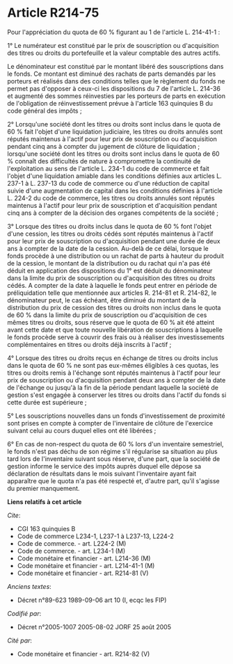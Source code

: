 # Article R214-75

Pour l'appréciation du quota de 60 % figurant au 1 de l'article L. 214-41-1 :

1° Le numérateur est constitué par le prix de souscription ou d'acquisition des titres ou droits du portefeuille et la valeur
comptable des autres actifs.

Le dénominateur est constitué par le montant libéré des souscriptions dans le fonds. Ce montant est diminué des rachats de
parts demandés par les porteurs et réalisés dans des conditions telles que le règlement du fonds ne permet pas d'opposer à
ceux-ci les dispositions du 7 de l'article L. 214-36 et augmenté des sommes réinvesties par les porteurs de parts en
exécution de l'obligation de réinvestissement prévue à l'article 163 quinquies B du code général des impôts ;

2° Lorsqu'une société dont les titres ou droits sont inclus dans le quota de 60 % fait l'objet d'une liquidation judiciaire,
les titres ou droits annulés sont réputés maintenus à l'actif pour leur prix de souscription ou d'acquisition pendant cinq
ans à compter du jugement de clôture de liquidation ; lorsqu'une société dont les titres ou droits sont inclus dans le quota
de 60 % connaît des difficultés de nature à compromettre la continuité de l'exploitation au sens de l'article L. 234-1 du
code de commerce et fait l'objet d'une liquidation amiable dans les conditions définies aux articles L. 237-1 à L. 237-13 du
code de commerce ou d'une réduction de capital suivie d'une augmentation de capital dans les conditions définies à l'article
L. 224-2 du code de commerce, les titres ou droits annulés sont réputés maintenus à l'actif pour leur prix de souscription et
d'acquisition pendant cinq ans à compter de la décision des organes compétents de la société ;

3° Lorsque des titres ou droits inclus dans le quota de 60 % font l'objet d'une cession, les titres ou droits cédés sont
réputés maintenus à l'actif pour leur prix de souscription ou d'acquisition pendant une durée de deux ans à compter de la
date de la cession. Au-delà de ce délai, lorsque le fonds procède à une distribution ou un rachat de parts à hauteur du
produit de la cession, le montant de la distribution ou du rachat qui n'a pas été déduit en application des dispositions du
1° est déduit du dénominateur dans la limite du prix de souscription ou d'acquisition des titres ou droits cédés. A compter
de la date à laquelle le fonds peut entrer en période de préliquidation telle que mentionnée aux articles R. 214-81 et R.
214-82, le dénominateur peut, le cas échéant, être diminué du montant de la distribution du prix de cession des titres ou
droits non inclus dans le quota de 60 % dans la limite du prix de souscription ou d'acquisition de ces mêmes titres ou
droits, sous réserve que le quota de 60 % ait été atteint avant cette date et que toute nouvelle libération de souscriptions
à laquelle le fonds procède serve à couvrir des frais ou à réaliser des investissements complémentaires en titres ou droits
déjà inscrits à l'actif ;

4° Lorsque des titres ou droits reçus en échange de titres ou droits inclus dans le quota de 60 % ne sont pas eux-mêmes
éligibles à ces quotas, les titres ou droits remis à l'échange sont réputés maintenus à l'actif pour leur prix de
souscription ou d'acquisition pendant deux ans à compter de la date de l'échange ou jusqu'à la fin de la période pendant
laquelle la société de gestion s'est engagée à conserver les titres ou droits dans l'actif du fonds si cette durée est
supérieure ;

5° Les souscriptions nouvelles dans un fonds d'investissement de proximité sont prises en compte à compter de l'inventaire de
clôture de l'exercice suivant celui au cours duquel elles ont été libérées ;

6° En cas de non-respect du quota de 60 % lors d'un inventaire semestriel, le fonds n'est pas déchu de son régime s'il
régularise sa situation au plus tard lors de l'inventaire suivant sous réserve, d'une part, que la société de gestion informe
le service des impôts auprès duquel elle dépose sa déclaration de résultats dans le mois suivant l'inventaire ayant fait
apparaître que le quota n'a pas été respecté et, d'autre part, qu'il s'agisse du premier manquement.

**Liens relatifs à cet article**

_Cite_:

  - CGI 163 quinquies B
  - Code de commerce L234-1, L237-1 à L237-13, L224-2
  - Code de commerce. - art. L224-2 (M)
  - Code de commerce. - art. L234-1 (M)
  - Code monétaire et financier - art. L214-36 (M)
  - Code monétaire et financier - art. L214-41-1 (M)
  - Code monétaire et financier - art. R214-81 (V)

_Anciens textes_:

  - Décret n°89-623 1989-09-06 art 10 (I, ecqc les FIP)

_Codifié par_:

  - Décret n°2005-1007 2005-08-02 JORF 25 août 2005

_Cité par_:

  - Code monétaire et financier - art. R214-82 (V)
